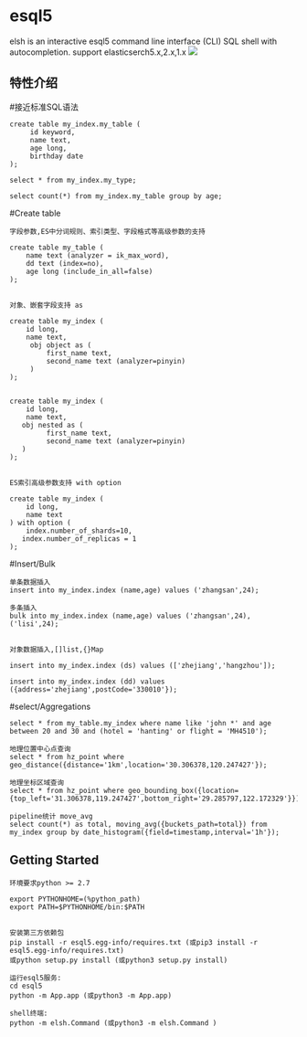 # esql5
elsh is an interactive esql5 command line interface (CLI) SQL shell with autocompletion. support elasticserch5.x,2.x,1.x
![](https://github.com/unimassystem/esql5/blob/master/elsh.png)


特性介绍
----------------
#接近标准SQL语法

    create table my_index.my_table (
         id keyword,
         name text,
         age long,
         birthday date
    );
    
    select * from my_index.my_type;
    
    select count(*) from my_index.my_table group by age;
    

#Create table

	字段参数,ES中分词规则、索引类型、字段格式等高级参数的支持
	
	create table my_table (
		name text (analyzer = ik_max_word),
		dd text (index=no),
		age long (include_in_all=false)
	);
	
	
	对象、嵌套字段支持 as
	
	create table my_index (
		id long,
		name text,
         obj object as (
             first_name text,
             second_name text (analyzer=pinyin)
         )
    );
	
	
	create table my_index (
		id long,
		name text,
       obj nested as (
             first_name text,
             second_name text (analyzer=pinyin)
       )
    );


	ES索引高级参数支持 with option
	
	create table my_index (
		id long,
		name text
    ) with option (
    	index.number_of_shards=10,
       index.number_of_replicas = 1
    );
	

#Insert/Bulk

	单条数据插入
	insert into my_index.index (name,age) values ('zhangsan',24);
	
	多条插入
	bulk into my_index.index (name,age) values ('zhangsan',24),('lisi',24);

	
	对象数据插入,[]list,{}Map
	
	insert into my_index.index (ds) values (['zhejiang','hangzhou']);
			
	insert into my_index.index (dd) values ({address='zhejiang',postCode='330010'});
	
	
#select/Aggregations

	select * from my_table.my_index where name like 'john *' and age between 20 and 30 and (hotel = 'hanting' or flight = 'MH4510');
	
	地理位置中心点查询
	select * from hz_point where geo_distance({distance='1km',location='30.306378,120.247427'});
	
	地理坐标区域查询
	select * from hz_point where geo_bounding_box({location={top_left='31.306378,119.247427',bottom_right='29.285797,122.172329'}});
	
	pipeline统计 move_avg
	select count(*) as total, moving_avg({buckets_path=total}) from my_index group by date_histogram({field=timestamp,interval='1h'});
	
	
Getting Started
----------------
	环境要求python >= 2.7

	export PYTHONHOME=(%python_path)
	export PATH=$PYTHONHOME/bin:$PATH
	
	
	安装第三方依赖包
	pip install -r esql5.egg-info/requires.txt (或pip3 install -r esql5.egg-info/requires.txt)
	或python setup.py install (或python3 setup.py install)
	
	运行esql5服务:
	cd esql5
	python -m App.app (或python3 -m App.app)
	
	shell终端:
	python -m elsh.Command (或python3 -m elsh.Command )





